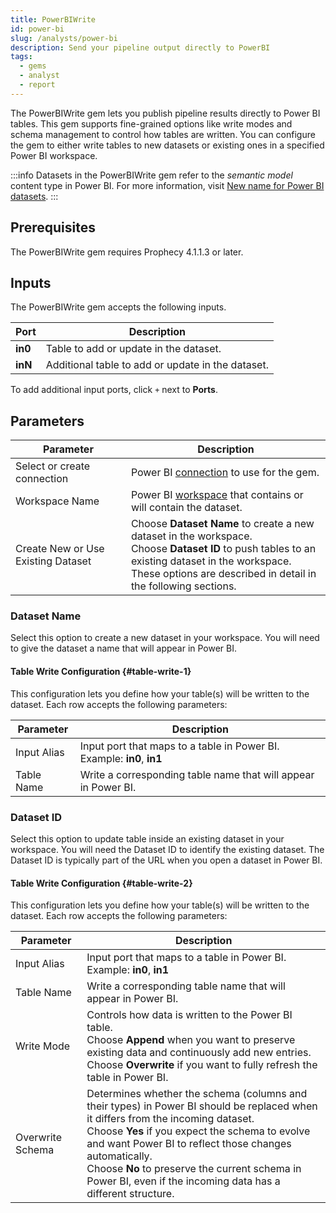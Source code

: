 ```yaml
---
title: PowerBIWrite
id: power-bi
slug: /analysts/power-bi
description: Send your pipeline output directly to PowerBI
tags:
  - gems
  - analyst
  - report
---
```


The PowerBIWrite gem lets you publish pipeline results directly to Power BI tables. This gem supports fine-grained options like write modes and schema management to control how tables are written. You can configure the gem to either write tables to new datasets or existing ones in a specified Power BI workspace.

:::info
Datasets in the PowerBIWrite gem refer to the _semantic model_ content type in Power BI. For more information, visit [New name for Power BI datasets](https://learn.microsoft.com/en-us/power-bi/connect-data/service-datasets-rename).
:::

## Prerequisites

The PowerBIWrite gem requires Prophecy 4.1.1.3 or later.

## Inputs

The PowerBIWrite gem accepts the following inputs.

| Port    | Description                                       |
| ------- | ------------------------------------------------- |
| **in0** | Table to add or update in the dataset.            |
| **inN** | Additional table to add or update in the dataset. |

To add additional input ports, click `+` next to **Ports**.

## Parameters

| Parameter                          | Description                                                                                                                                                                                                                |
| ---------------------------------- | -------------------------------------------------------------------------------------------------------------------------------------------------------------------------------------------------------------------------- |
| Select or create connection        | Power BI [connection](/administration/fabrics/prophecy-fabrics/connections/power-bi) to use for the gem.                                                                                                                   |
| Workspace Name                     | Power BI [workspace](https://learn.microsoft.com/en-us/power-bi/collaborate-share/service-new-workspaces) that contains or will contain the dataset.                                                                       |
| Create New or Use Existing Dataset | Choose **Dataset Name** to create a new dataset in the workspace. <br/>Choose **Dataset ID** to push tables to an existing dataset in the workspace. <br/>These options are described in detail in the following sections. |

### Dataset Name

Select this option to create a new dataset in your workspace. You will need to give the dataset a name that will appear in Power BI.

#### Table Write Configuration {#table-write-1}

This configuration lets you define how your table(s) will be written to the dataset. Each row accepts the following parameters:

| Parameter   | Description                                                            |
| ----------- | ---------------------------------------------------------------------- |
| Input Alias | Input port that maps to a table in Power BI. Example: **in0**, **in1** |
| Table Name  | Write a corresponding table name that will appear in Power BI.         |

### Dataset ID

Select this option to update table inside an existing dataset in your workspace. You will need the Dataset ID to identify the existing dataset. The Dataset ID is typically part of the URL when you open a dataset in Power BI.

#### Table Write Configuration {#table-write-2}

This configuration lets you define how your table(s) will be written to the dataset. Each row accepts the following parameters:

| Parameter        | Description                                                                                                                                                                                                                                                                                                                                                            |
| ---------------- | ---------------------------------------------------------------------------------------------------------------------------------------------------------------------------------------------------------------------------------------------------------------------------------------------------------------------------------------------------------------------- |
| Input Alias      | Input port that maps to a table in Power BI. Example: **in0**, **in1**                                                                                                                                                                                                                                                                                                 |
| Table Name       | Write a corresponding table name that will appear in Power BI.                                                                                                                                                                                                                                                                                                         |
| Write Mode       | Controls how data is written to the Power BI table.<br/>Choose **Append** when you want to preserve existing data and continuously add new entries. <br/>Choose **Overwrite** if you want to fully refresh the table in Power BI.                                                                                                                                      |
| Overwrite Schema | Determines whether the schema (columns and their types) in Power BI should be replaced when it differs from the incoming dataset. <br/>Choose **Yes** if you expect the schema to evolve and want Power BI to reflect those changes automatically. <br/>Choose **No** to preserve the current schema in Power BI, even if the incoming data has a different structure. |
